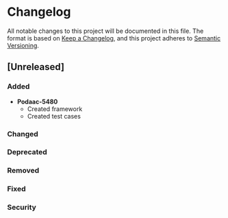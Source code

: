 # Changelog
All notable changes to this project will be documented in this file.
The format is based on [Keep a Changelog](http://keepachangelog.com/en/1.0.0/),
and this project adheres to [Semantic Versioning](https://semver.org/spec/v2.0.0.html).
## [Unreleased]
### Added
- **Podaac-5480**
    - Created framework
    - Created test cases
### Changed
### Deprecated
### Removed
### Fixed
### Security
